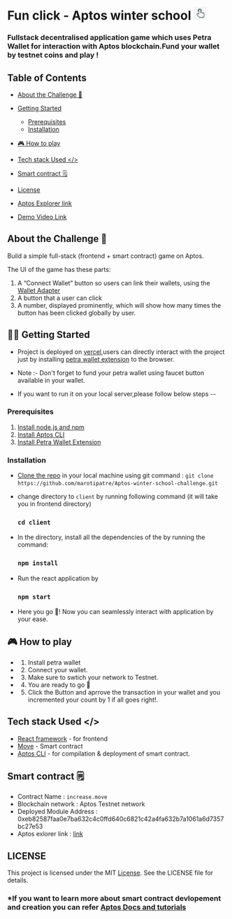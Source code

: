 # Fun click - Aptos winter school <img src="client/public/logo.png"  width="30" height="30">

### Fullstack decentralised application game which uses Petra Wallet for interaction with Aptos blockchain.Fund your wallet by testnet coins and play !

## Table of Contents

- [About the Challenge 🌟](#about-the-challenge-🌟)

- [Getting Started](#🧑‍💻-getting-started)

  - [Prerequisites](#prerequisites)
  - [Installation](#installation)
- [🎮 How to play](#🎮-how-to-play)
- [Tech stack Used </>](#tech-stack-used)
- [Smart contract 🗒️](#smart-contract-🗒️)
- [License](#license)
- [Aptos Explorer link](https://explorer.aptoslabs.com/account/0xeb82587faa0e7ba632c4c0ffd640c6821c42a4fa632b7a1061a6d7357bc27e53/transactions?network=testnet)
- [Demo Video Link](https://drive.google.com/file/d/1eGtCLgsQPEZ5SmgmQDR260EfHTUyXkaW/view?usp=drive_link)

## About the Challenge 🌟
Build a simple full-stack (frontend + smart contract) game on Aptos.

The UI of the game has these parts: 

1. A “Connect Wallet” button so users can link their wallets, using the [Wallet Adapter](https://aptos.dev/tutorials/build-e2e-dapp/add-wallet-support)
2. A button that a user can click
3. A number, displayed prominently, which will show how many times the button has been clicked globally by user.

## 🧑‍💻 Getting Started
- Project is deployed on [vercel](https://aptos-winter-school-challenge-r374.vercel.app),users can directly interact with the project just by installing [petra wallet extension](https://chromewebstore.google.com/detail/petra-aptos-wallet/ejjladinnckdgjemekebdpeokbikhfci?pli=1) to the browser.

- Note :- Don't forget to fund your petra wallet using faucet button available in your wallet.

- If you want to run it on your local server,please follow below steps --
### Prerequisites
1. [Install node.js and npm](https://docs.npmjs.com/downloading-and-installing-node-js-and-npm)
2. [Install Aptos CLI](https://aptos.dev/tools/aptos-cli/install-cli/)
3. [Install Petra Wallet Extension](https://chromewebstore.google.com/detail/petra-aptos-wallet/ejjladinnckdgjemekebdpeokbikhfci?pli=1)

### Installation
- [Clone the repo](https://github.com/marotipatre/Aptos-winter-school-challenge.git) in your local machine using git command : `git clone https://github.com/marotipatre/Aptos-winter-school-challenge.git`


- change directory to `client` by running following command (it will take you in frontend directory) 
  ### `cd client`

- In the directory, install all the dependencies of the by running the command:
    ### `npm install`

- Run the react application by 
    ### `npm start`

- Here you go 🚀! Now you can seamlessly interact with application by your ease.

## 🎮 How to play
- 1. Install petra wallet
- 2. Connect your wallet.
- 3. Make sure to swtich your network to Testnet.
- 4. You are ready to go 🎉
- 5. Click the Button and aprrove the transaction in your wallet and you incremented your count by 1 if all goes right!.

## Tech stack Used </>
- [React framework](https://react.dev/) - for frontend
- [Move](https://move-language.github.io/move/) - Smart contract
- [Aptos CLI](https://aptos.dev/tools/aptos-cli/install-cli/) - for compilation & deployment of smart contract.

## Smart contract 🗒️
- Contract Name : `increase.move`
- Blockchain network : Aptos Testnet network
- Deployed Module Address : 0xeb82587faa0e7ba632c4c0ffd640c6821c42a4fa632b7a1061a6d7357bc27e53
- Aptos exlorer link :  [link](https://explorer.aptoslabs.com/account/0xeb82587faa0e7ba632c4c0ffd640c6821c42a4fa632b7a1061a6d7357bc27e53/transactions?network=testnet) 

## LICENSE
This project is licensed under the MIT [License](LICENSE). See the LICENSE file for details.

### *If you want to learn more about smart contract devlopement and creation you can refer [Aptos Docs and tutorials](https://aptos.dev/tutorials/build-e2e-dapp/e2e-dapp-index)
